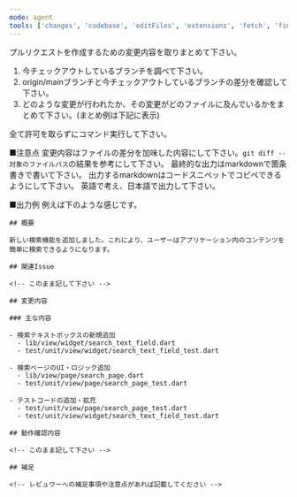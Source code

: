 ```yaml
---
mode: agent
tools: ['changes', 'codebase', 'editFiles', 'extensions', 'fetch', 'findTestFiles', 'githubRepo', 'new', 'openSimpleBrowser', 'problems', 'runCommands', 'runNotebooks', 'runTasks', 'search', 'searchResults', 'terminalLastCommand', 'terminalSelection', 'testFailure', 'usages', 'vscodeAPI']
---
```


プルリクエストを作成するための変更内容を取りまとめて下さい。

1. 今チェックアウトしているブランチを調べて下さい。
2. origin/mainブランチと今チェックアウトしているブランチの差分を確認して下さい。
3. どのような変更が行われたか、その変更がどのファイルに及んでいるかをまとめて下さい。(まとめ例は下記に表示)

全て許可を取らずにコマンド実行して下さい。

■注意点
変更内容はファイルの差分を加味した内容にして下さい。`git diff -- 対象のファイルパス`の結果を参考にして下さい。
最終的な出力はmarkdownで箇条書きで書いて下さい。
出力するmarkdownはコードスニペットでコピペできるようにして下さい。
英語で考え、日本語で出力して下さい。

■出力例
例えば下のような感じです。
```
## 概要

新しい検索機能を追加しました。これにより、ユーザーはアプリケーション内のコンテンツを簡単に検索できるようになります。

## 関連Issue

<!-- このまま記して下さい -->

## 変更内容

### 主な内容

- 検索テキストボックスの新規追加
  - lib/view/widget/search_text_field.dart
  - test/unit/view/widget/search_text_field_test.dart

- 検索ページのUI・ロジック追加
  - lib/view/page/search_page.dart
  - test/unit/view/page/search_page_test.dart

- テストコードの追加・拡充
  - test/unit/view/page/search_page_test.dart
  - test/unit/view/widget/search_text_field_test.dart

## 動作確認内容

<!-- このまま記して下さい -->

## 補足

<!-- レビュワーへの補足事項や注意点があれば記載してください -->

```

